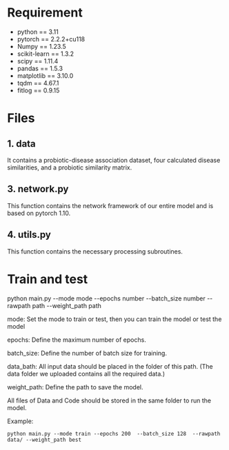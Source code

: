 # Requirement

* python == 3.11
* pytorch == 2.2.2+cu118
* Numpy == 1.23.5
* scikit-learn == 1.3.2
* scipy == 1.11.4
* pandas == 1.5.3
* matplotlib == 3.10.0
* tqdm == 4.67.1
* fitlog == 0.9.15

# Files

## 1. data

It contains a probiotic-disease association dataset, four calculated disease similarities, and a probiotic similarity matrix.


## 3. network.py

 This function contains the network framework of our entire model and is based on pytorch 1.10.

## 4. utils.py

This function contains the necessary processing subroutines.

# Train and test 

python main.py --mode mode --epochs number  --batch_size number  --rawpath path --weight_path path

mode: Set the mode to train or test, then you can train the model or test the model

epochs: Define the maximum number of epochs.

batch_size: Define the number of batch size for training.

data_bath: All input data should be placed in the folder of this path. (The data folder we uploaded contains all the required data.)

weight_path: Define the path to save the model.

All files of Data and Code should be stored in the same folder to run the model.



Example:

```
python main.py --mode train --epochs 200  --batch_size 128  --rawpath data/ --weight_path best
```



